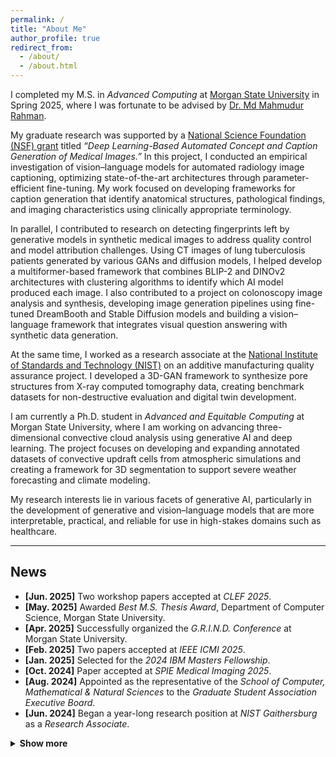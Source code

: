 ```yaml
---
permalink: /
title: "About Me"
author_profile: true
redirect_from:
  - /about/
  - /about.html
---
```


I completed my M.S. in *Advanced Computing* at [Morgan State University](https://www.morgan.edu/) in Spring 2025, where I was fortunate to be advised by [Dr. Md Mahmudur Rahman](https://www.morgan.edu/computer-science/faculty-and-staff/md-rahman).

My graduate research was supported by a [National Science Foundation (NSF) grant](https://www.nsf.gov/awardsearch/showAward?AWD_ID=2131207&HistoricalAwards=false) titled *“Deep Learning-Based Automated Concept and Caption Generation of Medical Images.”* In this project, I conducted an empirical investigation of vision–language models for automated radiology image captioning, optimizing state-of-the-art architectures through parameter-efficient fine-tuning. My work focused on developing frameworks for caption generation that identify anatomical structures, pathological findings, and imaging characteristics using clinically appropriate terminology.  

In parallel, I contributed to research on detecting fingerprints left by generative models in synthetic medical images to address quality control and model attribution challenges. Using CT images of lung tuberculosis patients generated by various GANs and diffusion models, I helped develop a multiformer-based framework that combines BLIP-2 and DINOv2 architectures with clustering algorithms to identify which AI model produced each image. I also contributed to a project on colonoscopy image analysis and synthesis, developing image generation pipelines using fine-tuned DreamBooth and Stable Diffusion models and building a vision–language framework that integrates visual question answering with synthetic data generation.  

At the same time, I worked as a research associate at the [National Institute of Standards and Technology (NIST)](https://www.nist.gov/additive-manufacturing) on an additive manufacturing quality assurance project. I developed a 3D-GAN framework to synthesize pore structures from X-ray computed tomography data, creating benchmark datasets for non-destructive evaluation and digital twin development.  

I am currently a Ph.D. student in *Advanced and Equitable Computing* at Morgan State University, where I am working on advancing three-dimensional convective cloud analysis using generative AI and deep learning. The project focuses on developing and expanding annotated datasets of convective updraft cells from atmospheric simulations and creating a framework for 3D segmentation to support severe weather forecasting and climate modeling.  

My research interests lie in various facets of generative AI, particularly in the development of generative and vision–language models that are more interpretable, practical, and reliable for use in high-stakes domains such as healthcare.  

---

## **News**


- **[Jun. 2025]** Two workshop papers accepted at *CLEF 2025*.  
- **[May. 2025]** Awarded *Best M.S. Thesis Award*, Department of Computer Science, Morgan State University.  
- **[Apr. 2025]** Successfully organized the *G.R.I.N.D. Conference* at Morgan State University.  
- **[Feb. 2025]** Two papers accepted at *IEEE ICMI 2025*.  
- **[Jan. 2025]** Selected for the *2024 IBM Masters Fellowship*.  
- **[Oct. 2024]** Paper accepted at *SPIE Medical Imaging 2025*.  
- **[Aug. 2024]** Appointed as the representative of the *School of Computer, Mathematical & Natural Sciences* to the *Graduate Student Association Executive Board*.  
- **[Jun. 2024]** Began a year-long research position at *NIST Gaithersburg* as a *Research Associate*.  

<details>
<summary><strong>Show more</strong></summary>

<br>

<ul>
  <li><strong>[May. 2024]</strong> Achieved <em>2nd place in caption prediction</em> at <em>ImageCLEFmedical 2024</em>.</li>
  <li><strong>[Aug. 2023]</strong> Began the <em>M.S. in Advanced Computing</em> program at <em>Morgan State University.</em></li>
  <li><strong>[May. 2023]</strong> Started internship at <em>iFarmer Ltd.</em> as a <em>Data Analyst.</em></li>
</ul>

</details>



